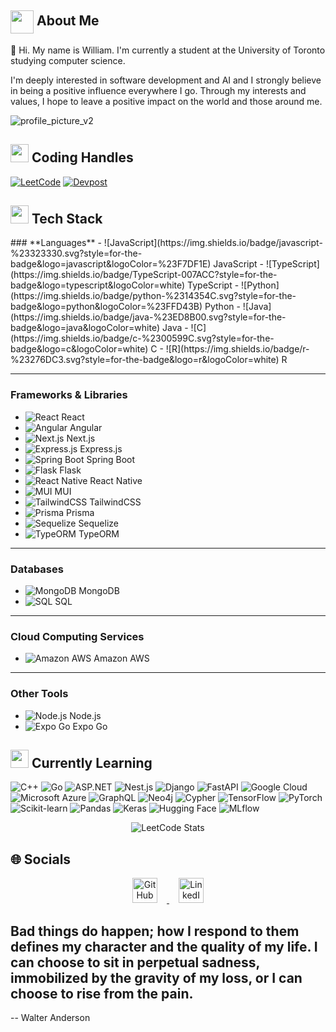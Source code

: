 ## <img align ='center' src="https://i.giphy.com/media/v1.Y2lkPTc5MGI3NjExZnRuZ29pcDJqOWVpMjQ5bjVjYWp2a3pjZnRudG9xcXducHd6NGRnbSZlcD12MV9pbnRlcm5hbF9naWZfYnlfaWQmY3Q9Zw/BBNYBoYa5VwtO/giphy.gif" width="37" /> About Me

👋
Hi. My name is William. I'm currently a student at the University of Toronto studying computer science.

I'm deeply interested in software development and AI and I strongly believe in being a positive influence everywhere I go. Through my interests and values, I hope to leave a positive impact on the world and those around me.

![profile_picture_v2](https://github.com/user-attachments/assets/c731ac94-373e-49e7-a36f-c05a153eef7e)

<h2><img src="https://user-images.githubusercontent.com/74038190/216122041-518ac897-8d92-4c6b-9b3f-ca01dcaf38ee.png" width="29"/> Coding Handles</h2>
  
  [![LeetCode](https://img.shields.io/badge/LeetCode-000000?style=for-the-badge&logo=LeetCode&logoColor=#d16c06)](https://www.leetcode.com/williamntlam)
  [![Devpost](https://img.shields.io/badge/Devpost-003E54?style=for-the-badge&logo=devpost&logoColor=white)](https://devpost.com/williamntlam)



<h2><img src="https://i.giphy.com/media/v1.Y2lkPTc5MGI3NjExenF0a3N6ZWg3bm52bzZicGVldGZ2N2w2NHNqbDY5dmd4YmZtOHB5aSZlcD12MV9pbnRlcm5hbF9naWZfYnlfaWQmY3Q9Zw/26tn33aiTi1jkl6H6/giphy.gif" width="29"/> Tech Stack</h2>
### **Languages**  
- ![JavaScript](https://img.shields.io/badge/javascript-%23323330.svg?style=for-the-badge&logo=javascript&logoColor=%23F7DF1E) JavaScript  
- ![TypeScript](https://img.shields.io/badge/TypeScript-007ACC?style=for-the-badge&logo=typescript&logoColor=white) TypeScript  
- ![Python](https://img.shields.io/badge/python-%2314354C.svg?style=for-the-badge&logo=python&logoColor=%23FFD43B) Python  
- ![Java](https://img.shields.io/badge/java-%23ED8B00.svg?style=for-the-badge&logo=java&logoColor=white) Java  
- ![C](https://img.shields.io/badge/c-%2300599C.svg?style=for-the-badge&logo=c&logoColor=white) C  
- ![R](https://img.shields.io/badge/r-%23276DC3.svg?style=for-the-badge&logo=r&logoColor=white) R  

---

### **Frameworks & Libraries**  
- ![React](https://img.shields.io/badge/react-%2320232a.svg?style=for-the-badge&logo=react&logoColor=%2361DAFB) React  
- ![Angular](https://img.shields.io/badge/Angular-DD0031?style=for-the-badge&logo=angular&logoColor=white) Angular  
- ![Next.js](https://img.shields.io/badge/Next.js-000000?style=for-the-badge&logo=nextdotjs&logoColor=white) Next.js  
- ![Express.js](https://img.shields.io/badge/express.js-%23404d59.svg?style=for-the-badge&logo=express&logoColor=%2361DAFB) Express.js  
- ![Spring Boot](https://img.shields.io/badge/Spring%20Boot-6DB33F?style=for-the-badge&logo=spring-boot&logoColor=white) Spring Boot  
- ![Flask](https://img.shields.io/badge/flask-%23000.svg?style=for-the-badge&logo=flask&logoColor=white) Flask  
- ![React Native](https://img.shields.io/badge/React%20Native-20232A?style=for-the-badge&logo=react&logoColor=61DAFB) React Native  
- ![MUI](https://img.shields.io/badge/MUI-007FFF?style=for-the-badge&logo=mui&logoColor=white) MUI  
- ![TailwindCSS](https://img.shields.io/badge/TailwindCSS-38B2AC?style=for-the-badge&logo=tailwind-css&logoColor=white) TailwindCSS  
- ![Prisma](https://img.shields.io/badge/Prisma-2D3748?style=for-the-badge&logo=prisma&logoColor=white) Prisma  
- ![Sequelize](https://img.shields.io/badge/Sequelize-52B0E7?style=for-the-badge&logo=sequelize&logoColor=white) Sequelize  
- ![TypeORM](https://img.shields.io/badge/TypeORM-E83524?style=for-the-badge&logo=typeorm&logoColor=white) TypeORM  

---

### **Databases**  
- ![MongoDB](https://img.shields.io/badge/mongodb-%234ea94b.svg?style=for-the-badge&logo=mongodb&logoColor=white) MongoDB  
- ![SQL](https://img.shields.io/badge/sql-%2300758F.svg?style=for-the-badge&logo=sql&logoColor=white) SQL  

---

### **Cloud Computing Services**  
- ![Amazon AWS](https://img.shields.io/badge/Amazon%20AWS-232F3E?style=for-the-badge&logo=amazon-aws&logoColor=white) Amazon AWS  

---

### **Other Tools**  
- ![Node.js](https://img.shields.io/badge/node.js-%2343853D.svg?style=for-the-badge&logo=node.js&logoColor=white) Node.js  
- ![Expo Go](https://img.shields.io/badge/Expo%20Go-1B1F23?style=for-the-badge&logo=expo&logoColor=ffffff) Expo Go


<h2>
  <img src="https://media.giphy.com/media/26tn33aiTi1jkl6H6/giphy.gif" width="29" />
  Currently Learning
</h2>

<p>
  <img src="https://img.shields.io/badge/c++-%2300599C.svg?style=for-the-badge&logo=c%2B%2B&logoColor=white" alt="C++">
  <img src="https://img.shields.io/badge/Go-00ADD8?style=for-the-badge&logo=go&logoColor=white" alt="Go">
  <img src="https://img.shields.io/badge/ASP.NET-512BD4?style=for-the-badge&logo=dot-net&logoColor=white" alt="ASP.NET">
  <img src="https://img.shields.io/badge/Nest.js-E0234E?style=for-the-badge&logo=nestjs&logoColor=white" alt="Nest.js">
  <img src="https://img.shields.io/badge/Django-092E20?style=for-the-badge&logo=django&logoColor=white" alt="Django">
  <img src="https://img.shields.io/badge/FastAPI-009688?style=for-the-badge&logo=fastapi&logoColor=white" alt="FastAPI">
  <img src="https://img.shields.io/badge/Google%20Cloud-4285F4?style=for-the-badge&logo=google-cloud&logoColor=white" alt="Google Cloud">
  <img src="https://img.shields.io/badge/Microsoft%20Azure-0078D4?style=for-the-badge&logo=microsoft-azure&logoColor=white" alt="Microsoft Azure">
  <img src="https://img.shields.io/badge/GraphQL-E10098?style=for-the-badge&logo=graphql&logoColor=white" alt="GraphQL">
  <img src="https://img.shields.io/badge/Neo4j-008CC1?style=for-the-badge&logo=neo4j&logoColor=white" alt="Neo4j">
  <img src="https://img.shields.io/badge/Cypher-00B7C3?style=for-the-badge&logo=neo4j&logoColor=white" alt="Cypher">
  <img src="https://img.shields.io/badge/TensorFlow-FF6F00?style=for-the-badge&logo=tensorflow&logoColor=white" alt="TensorFlow">
  <img src="https://img.shields.io/badge/PyTorch-EE4C2C?style=for-the-badge&logo=pytorch&logoColor=white" alt="PyTorch">
  <img src="https://img.shields.io/badge/Scikit--Learn-F7931E?style=for-the-badge&logo=scikit-learn&logoColor=white" alt="Scikit-learn">
  <img src="https://img.shields.io/badge/Pandas-150458?style=for-the-badge&logo=pandas&logoColor=white" alt="Pandas">
  <img src="https://img.shields.io/badge/Keras-D00000?style=for-the-badge&logo=keras&logoColor=white" alt="Keras">
  <img src="https://img.shields.io/badge/Hugging%20Face-F9A03C?style=for-the-badge&logo=huggingface&logoColor=white" alt="Hugging Face">
  <img src="https://img.shields.io/badge/MLflow-0194E2?style=for-the-badge&logo=mlflow&logoColor=white" alt="MLflow">
</p>


<p align="center">
  <img src="https://leetcode.card.workers.dev/williamntlam?theme=auto&font=baloo&extension=null" alt="LeetCode Stats"/>
</p>

<h2>🌐 Socials</h2>
<p align="center">
  <a href="https://github.com/williamntlam" target="_blank">
    <img src="https://cdn-icons-png.flaticon.com/512/733/733553.png" alt="GitHub" style="width:40px;height:40px;margin:0 15px;">
  </a>





  <a href="https://www.linkedin.com/in/william-nhut-lam-b3a8a2213/" target="_blank">
    <img src="https://cdn-icons-png.flaticon.com/512/174/174857.png" alt="LinkedIn" style="width:40px;height:40px;margin:0 15px;">
  </a>
</p>


Bad things do happen; how I respond to them defines my character and the quality of my life. I can choose to sit in perpetual sadness, immobilized by the gravity of my loss, or I can choose to rise from the pain.
--
-- Walter Anderson

<!---
williamntlam/williamntlam is a ✨ special ✨ repository because its `README.md` (this file) appears on your GitHub profile.
You can click the Preview link to take a look at your changes.
--->
